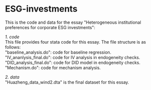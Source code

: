 # ESG-investments
This is the code and data for the essay "Heterogeneous institutional preferences for corporate ESG investments":  

*1. code*   
This file provides four stata code for this essay. The file structure is as follows:  
  "baseline_analysis.do": code for baseline regression.
  "IV_ananlysis_final.do": code for IV analysis in endogeneity checks.  
  "DID_analysis_final.do": code for DID model in endogeneity checks.  
  "Mechanism.do": code for mechanism analysis.

*2. data*   
"Huazheng_data_wind2.dta" is the final dataset for this essay.
